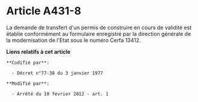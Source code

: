 # Article A431-8

La demande de transfert d'un permis de construire en cours de validité est établie conformément au formulaire enregistré par
la direction générale de la modernisation de l'Etat sous le numéro Cerfa 13412.

**Liens relatifs à cet article**

	**Codifié par**:

	  - Décret n°77-38 du 3 janvier 1977

	**Modifié par**:

	  - Arrêté du 10 février 2012 - art. 1
